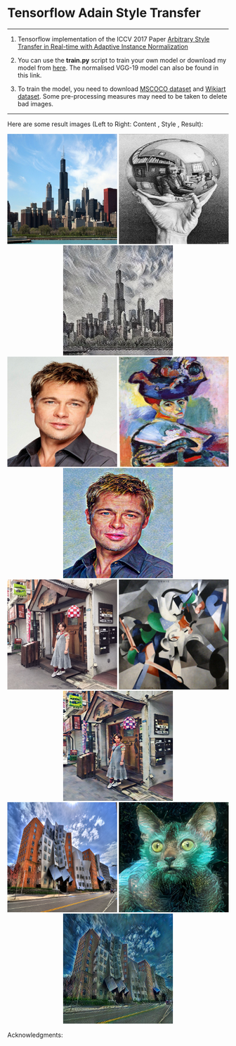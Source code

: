 # Tensorflow Adain Style Transfer

------

1. Tensorflow implementation of the ICCV 2017 Paper [Arbitrary Style Transfer in Real-time with Adaptive Instance Normalization](https://arxiv.org/abs/1703.06868)

2. You can use the  <b>train.py</b> script to train your own model or download my model from [here](https://drive.google.com/drive/folders/1YV57U7U8Aiq2QfBEDflmO3dwuWlBMhOe?usp=sharing). The normalised VGG-19 model can also be found in this link.

3. To train the model, you need to download [MSCOCO dataset](http://cocodataset.org/#download) and [Wikiart dataset](https://www.kaggle.com/c/painter-by-numbers). Some pre-processing measures may need to be taken to delete bad images.

------

Here are some result images (Left to Right: Content , Style , Result):

<div align="center">
   <img src="./images/content/chicago.jpg" width=250 height=250>
   <img src="./images/style/escher_sphere.jpg" width=250 height=250>
   <img src="./output/escher_sphere_chicago.jpg" width=250 height=250>
</div>

<div align="center">
   <img src="./images/content/brad_pitt.jpg" width=250 height=250>
   <img src="./images/style/woman_matisse.jpg" width=250 height=250>
   <img src="./output/woman_matisse_brad_pitt.jpg" width=250 height=250>
</div>

<div align="center">
   <img src="./images/content/lance.jpg" width=250 height=250>
   <img src="./images/style/udnie.jpg" width=250 height=250>
   <img src="./output/udnie_lance.jpg" width=250 height=250>
</div>


<div align="center">
   <img src="./images/content/stata.jpg" width=250 height=250>
   <img src="./images/style/cat.jpg" width=250 height=250>
   <img src="./output/cat_stata.jpg" width=250 height=250>
</div>


Acknowledgments:
